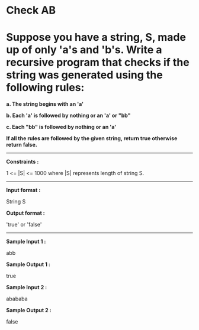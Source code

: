# Check AB

# Suppose you have a string, S, made up of only 'a's and 'b's. Write a recursive program that checks if the string was generated using the following rules:


**a. The string begins with an 'a'**


**b. Each 'a' is followed by nothing or an 'a' or "bb"**


**c. Each "bb" is followed by nothing or an 'a'**


**If all the rules are followed by the given string, return true otherwise return false.**

------------------------------------------------------------------------------------------------------------

**Constraints :**

  1 <= |S| <= 1000
  where |S| represents length of string S.
  
 ------------------------------------------------------------------------------------------------------------
  
**Input format :**

  String S
  
**Output format :**

  'true' or 'false'
  
-------------------------------------------------
**Sample Input 1 :**

  abb
  
**Sample Output 1 :**

  true
  
**Sample Input 2 :**

  abababa
  
**Sample Output 2 :**

  false
